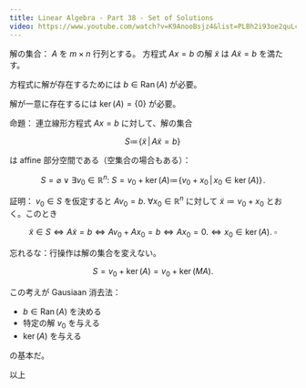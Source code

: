 ```yaml
---
title: Linear Algebra - Part 38 - Set of Solutions
video: https://www.youtube.com/watch?v=K9AnooBsjz4&list=PLBh2i93oe2quLc5zaxD0WHzQTGrXMwAI6&index=38
---
```


解の集合：
$A$ を $m \times n$ 行列とする。
方程式 ${Ax = b}$ の解 $\tilde x$ は ${A\tilde x = b}$ を満たす。

方程式に解が存在するためには ${b \in \operatorname{Ran}(A)}$ が必要。

解が一意に存在するには ${\ker(A) = \{0\}}$ が必要。

命題：
連立線形方程式 ${Ax = b}$ に対して、解の集合

$$
S \coloneqq \!\left\{\left. \tilde x\,\middle|\, A\tilde x = b \right.\right\}\!
$$

は affine 部分空間である（空集合の場合もある）：

$$
S = \varnothing\ \lor\ \exists v_0 \in \mathbb R^n:\:S = v_0 + \ker(A)
\coloneqq \!\left\{\left. v_0 + x_0 \,\middle|\, x_0 \in \ker(A) \right.\right\}\!.
$$

証明：
${v_0 \in S}$ を仮定すると ${Av_0 = b.}$
$\forall x_0 \in \mathbb R^n$ に対して
${\tilde x \coloneqq v_0 + x_0}$ とおく。このとき

$$
\tilde x \in S \iff A\tilde x = b
\iff Av_0 + Ax_0 = b
\iff Ax_0 = 0.
\iff x_0 \in \ker(A).\ \square
$$

忘れるな：行操作は解の集合を変えない。

$$
S = v_0 + \ker(A) = v_0 + \ker(MA).
$$

この考えが Gausiaan 消去法：

* $b \in \operatorname{Ran}(A)$ を決める
* 特定の解 $v_0$ を与える
* $\ker(A)$ を与える

の基本だ。

以上
